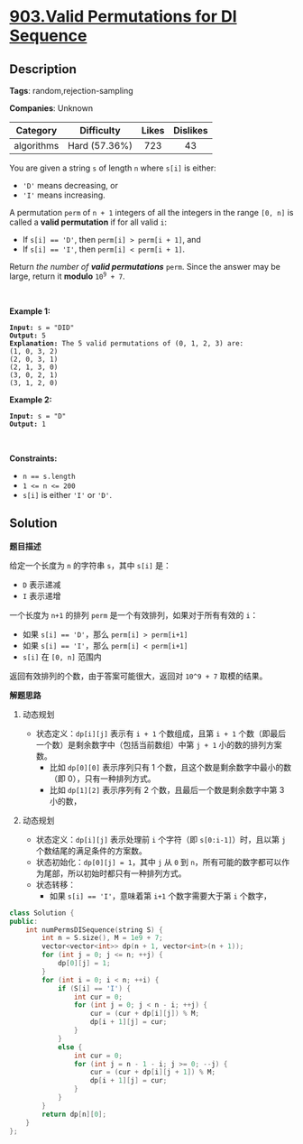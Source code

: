 # [903.Valid Permutations for DI Sequence](https://leetcode.com/problems/valid-permutations-for-di-sequence/description/)

## Description

**Tags**: random,rejection-sampling

**Companies**: Unknown

|  Category  |  Difficulty   | Likes | Dislikes |
| :--------: | :-----------: | :---: | :------: |
| algorithms | Hard (57.36%) |  723  |    43    |

<p>You are given a string <code>s</code> of length <code>n</code> where <code>s[i]</code> is either:</p>
<ul>
  <li><code>&#39;D&#39;</code> means decreasing, or</li>
  <li><code>&#39;I&#39;</code> means increasing.</li>
</ul>
<p>A permutation <code>perm</code> of <code>n + 1</code> integers of all the integers in the range <code>[0, n]</code> is called a <strong>valid permutation</strong> if for all valid <code>i</code>:</p>
<ul>
  <li>If <code>s[i] == &#39;D&#39;</code>, then <code>perm[i] &gt; perm[i + 1]</code>, and</li>
  <li>If <code>s[i] == &#39;I&#39;</code>, then <code>perm[i] &lt; perm[i + 1]</code>.</li>
</ul>
<p>Return <em>the number of <strong>valid permutations</strong> </em><code>perm</code>. Since the answer may be large, return it <strong>modulo</strong> <code>10<sup>9</sup> + 7</code>.</p>
<p>&nbsp;</p>
<p><strong class="example">Example 1:</strong></p>
<pre><code><strong>Input:</strong> s = &quot;DID&quot;
<strong>Output:</strong> 5
<strong>Explanation:</strong> The 5 valid permutations of (0, 1, 2, 3) are:
(1, 0, 3, 2)
(2, 0, 3, 1)
(2, 1, 3, 0)
(3, 0, 2, 1)
(3, 1, 2, 0)</code></pre>
<p><strong class="example">Example 2:</strong></p>
<pre><code><strong>Input:</strong> s = &quot;D&quot;
<strong>Output:</strong> 1</code></pre>
<p>&nbsp;</p>
<p><strong>Constraints:</strong></p>
<ul>
  <li><code>n == s.length</code></li>
  <li><code>1 &lt;= n &lt;= 200</code></li>
  <li><code>s[i]</code> is either <code>&#39;I&#39;</code> or <code>&#39;D&#39;</code>.</li>
</ul>

## Solution

**题目描述**

给定一个长度为 `n` 的字符串 `s`，其中 `s[i]` 是：

- `D` 表示递减
- `I` 表示递增

一个长度为 `n+1` 的排列 `perm` 是一个有效排列，如果对于所有有效的 `i`：

- 如果 `s[i] == 'D'`，那么 `perm[i] > perm[i+1]`
- 如果 `s[i] == 'I'`，那么 `perm[i] < perm[i+1]`
- `s[i]` 在 `[0, n]` 范围内

返回有效排列的个数，由于答案可能很大，返回对 `10^9 + 7` 取模的结果。

**解题思路**

1. 动态规划
   - 状态定义：`dp[i][j]` 表示有 `i + 1` 个数组成，且第 `i + 1` 个数（即最后一个数）是剩余数字中（包括当前数组）中第 `j + 1` 小的数的排列方案数。
     - 比如 `dp[0][0]` 表示序列只有 1 个数，且这个数是剩余数字中最小的数（即 0），只有一种排列方式。
     - 比如 `dp[1][2]` 表示序列有 2 个数，且最后一个数是剩余数字中第 3 小的数，

1. 动态规划
   - 状态定义：`dp[i][j]` 表示处理前 `i` 个字符（即 `s[0:i-1]`）时，且以第 `j` 个数结尾的满足条件的方案数。
   - 状态初始化：`dp[0][j] = 1`，其中 `j` 从 `0` 到 `n`，所有可能的数字都可以作为尾部，所以初始时都只有一种排列方式。
   - 状态转移：
     - 如果 `s[i] == 'I'`，意味着第 `i+1` 个数字需要大于第 `i` 个数字，

```cpp
class Solution {
public:
    int numPermsDISequence(string S) {
        int n = S.size(), M = 1e9 + 7;
        vector<vector<int>> dp(n + 1, vector<int>(n + 1));
        for (int j = 0; j <= n; ++j) {
            dp[0][j] = 1;
        }
        for (int i = 0; i < n; ++i) {
            if (S[i] == 'I') {
                int cur = 0;
                for (int j = 0; j < n - i; ++j) {
                    cur = (cur + dp[i][j]) % M;
                    dp[i + 1][j] = cur;
                }
            }
            else {
                int cur = 0;
                for (int j = n - 1 - i; j >= 0; --j) {
                    cur = (cur + dp[i][j + 1]) % M;
                    dp[i + 1][j] = cur;
                }
            }
        }
        return dp[n][0];
    }
};
```
